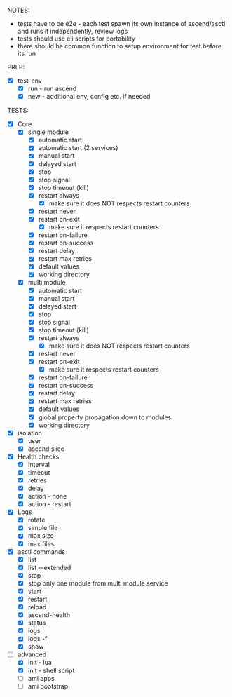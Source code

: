 NOTES: 
- tests have to be e2e - each test spawn its own instance of ascend/asctl and runs it independently, review logs
- tests should use eli scripts for portability
- there should be common function to setup environment for test before its run 

PREP:
- [x] test-env
    - [x] run - run ascend
    - [x] new - additional env, config etc. if needed

TESTS:
- [x] Core
    - [x] single module
        - [x] automatic start
        - [x] automatic start (2 services)
        - [x] manual start
        - [x] delayed start
        - [x] stop
        - [x] stop signal
        - [x] stop timeout (kill)
        - [x] restart always
            - [x] make sure it does NOT respects restart counters
        - [x] restart never
        - [x] restart on-exit
            - [x] make sure it respects restart counters
        - [x] restart on-failure
        - [x] restart on-success
        - [x] restart delay
        - [x] restart max retries
        - [x] default values
        - [x] working directory
    - [x] multi module
        - [x] automatic start
        - [x] manual start
        - [x] delayed start
        - [x] stop
        - [x] stop signal
        - [x] stop timeout (kill)
        - [x] restart always
            - [x] make sure it does NOT respects restart counters
        - [x] restart never
        - [x] restart on-exit
            - [x] make sure it respects restart counters
        - [x] restart on-failure
        - [x] restart on-success
        - [x] restart delay
        - [x] restart max retries
        - [x] default values
        - [x] global property propagation down to modules
        - [x] working directory
- [x] isolation
    - [x] user
    - [x] ascend slice
- [x] Health checks
    - [x] interval
    - [x] timeout
    - [x] retries
    - [x] delay
    - [x] action - none
    - [x] action - restart
- [x] Logs
    - [x] rotate
    - [x] simple file
    - [x] max size
    - [x] max files
- [x] asctl commands
    - [x] list
    - [x] list --extended
    - [x] stop
    - [x] stop only one module from multi module service
    - [x] start
    - [x] restart
    - [x] reload
    - [x] ascend-health
    - [x] status
    - [x] logs
    - [x] logs -f
    - [x] show
- [ ] advanced
    - [x] init - lua
    - [x] init - shell script
    - [ ] ami apps
    - [ ] ami bootstrap